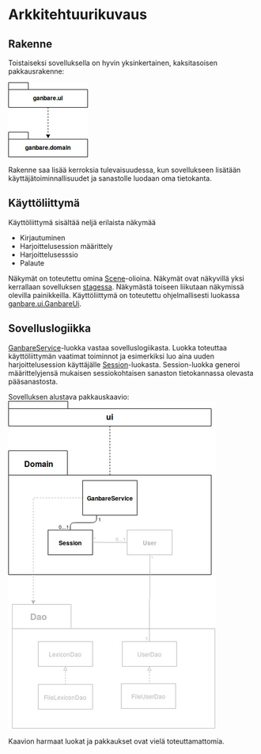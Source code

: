 # Arkkitehtuurikuvaus

## Rakenne
Toistaiseksi sovelluksella on hyvin yksinkertainen, kaksitasoisen pakkausrakenne: 

<img src="https://raw.githubusercontent.com/Mieskalmari/ot-harjoitustyo/master/dokumentaatio/kuvat/pakkausrakenne.jpg">

Rakenne saa lisää kerroksia tulevaisuudessa, kun sovellukseen lisätään käyttäjätoiminnallisuudet ja sanastolle luodaan oma tietokanta.

## Käyttöliittymä

Käyttöliittymä sisältää neljä erilaista näkymää
 - Kirjautuminen
 - Harjoittelusession määrittely
 - Harjoittelusesssio
 - Palaute

Näkymät on toteutettu omina [Scene](https://docs.oracle.com/javase/8/javafx/api/javafx/scene/Scene.html)-olioina. Näkymät ovat näkyvillä yksi kerrallaan sovelluksen [stagessa](https://docs.oracle.com/javase/8/javafx/api/javafx/stage/Stage.html). Näkymästä toiseen liikutaan näkymissä olevilla painikkeilla. Käyttöliittymä on toteutettu ohjelmallisesti luokassa [ganbare.ui.GanbareUi](https://github.com/Mieskalmari/ot-harjoitustyo/blob/master/ganbare_sanastotreeni/src/main/java/ganbare/ui/GanbareUi.java).

## Sovelluslogiikka
[GanbareService](https://github.com/Mieskalmari/ot-harjoitustyo/blob/master/ganbare_sanastotreeni/src/main/java/ganbare/domain/GanbareService.java)-luokka vastaa sovelluslogiikasta. Luokka toteuttaa käyttöliittymän vaatimat toiminnot ja esimerkiksi luo aina uuden harjoittelusession käyttäjälle [Session](https://github.com/Mieskalmari/ot-harjoitustyo/blob/master/ganbare_sanastotreeni/src/main/java/ganbare/domain/Session.java)-luokasta. Session-luokka generoi määrittelyjensä mukaisen sessiokohtaisen sanaston tietokannassa olevasta pääsanastosta. 

Sovelluksen alustava pakkauskaavio:
<img src="https://raw.githubusercontent.com/Mieskalmari/ot-harjoitustyo/master/dokumentaatio/kuvat/pakkauskaavio.jpg">

Kaavion harmaat luokat ja pakkaukset ovat vielä toteuttamattomia.  